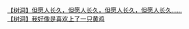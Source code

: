 [【树洞】但愿人长久，但愿人长久，但愿人长久，但愿人长久……](http://tieba.baidu.com/p/3361662180?see_lz=1&pn=)   
[【树洞】我好像是喜欢上了一只黄鸡](http://tieba.baidu.com/p/3360771844?see_lz=1&pn=)   
